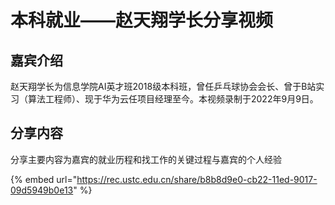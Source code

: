 # 本科就业——赵天翔学长分享视频

## **嘉宾介绍**

赵天翔学长为信息学院AI英才班2018级本科班，曾任乒乓球协会会长、曾于B站实习（算法工程师）、现于华为云任项目经理至今。本视频录制于2022年9月9日。

## 分享内容

分享主要内容为嘉宾的就业历程和找工作的关键过程与嘉宾的个人经验

{% embed url="https://rec.ustc.edu.cn/share/b8b8d9e0-cb22-11ed-9017-09d5949b0e13" %}



